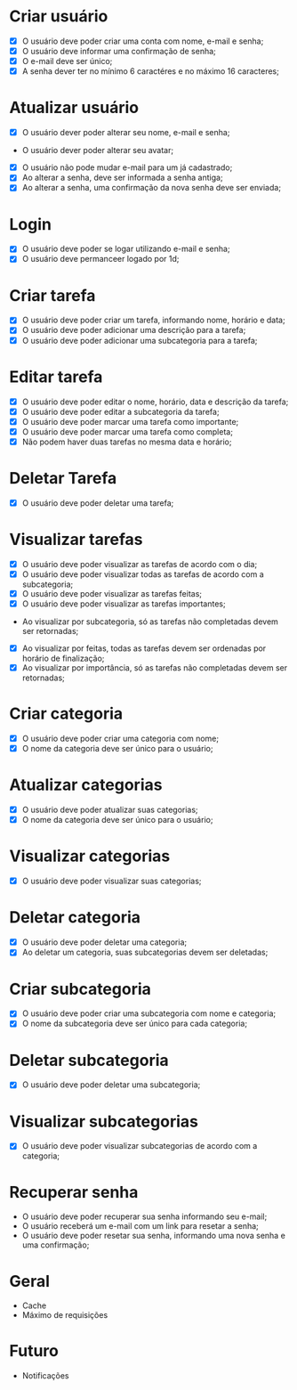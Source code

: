 # Criar usuário
- [x] O usuário deve poder criar uma conta com nome, e-mail e senha;
- [x] O usuário deve informar uma confirmação de senha;
- [x] O e-mail deve ser único;
- [x] A senha dever ter no mínimo 6 caractéres e no máximo 16 caracteres;

# Atualizar usuário
- [x] O usuário dever poder alterar seu nome, e-mail e senha;
- O usuário dever poder alterar seu avatar;
- [x] O usuário não pode mudar e-mail para um já cadastrado;
- [x] Ao alterar a senha, deve ser informada a senha antiga;
- [x] Ao alterar a senha, uma confirmação da nova senha deve ser enviada;

# Login
- [x] O usuário deve poder se logar utilizando e-mail e senha;
- [x] O usuário deve permanceer logado por 1d;

# Criar tarefa
- [x] O usuário deve poder criar um tarefa, informando nome, horário e data;
- [x] O usuário deve poder adicionar uma descrição para a tarefa;
- [x] O usuário deve poder adicionar uma subcategoria para a tarefa;

# Editar tarefa
- [x] O usuário deve poder editar o nome, horário, data e descrição da tarefa;
- [x] O usuário deve poder editar a subcategoria da tarefa;
- [x] O usuário deve poder marcar uma tarefa como importante;
- [x] O usuário deve poder marcar uma tarefa como completa;
- [x] Não podem haver duas tarefas no mesma data e horário;

# Deletar Tarefa
- [x] O usuário deve poder deletar uma tarefa;

# Visualizar tarefas
- [x] O usuário deve poder visualizar as tarefas de acordo com o dia;
- [x] O usuário deve poder visualizar todas as tarefas de acordo com a subcategoria;
- [x] O usuário deve poder visualizar as tarefas feitas;
- [x] O usuário deve poder visualizar as tarefas importantes;

- Ao visualizar por subcategoria, só as tarefas não completadas devem ser retornadas;
- [x] Ao visualizar por feitas, todas as tarefas devem ser ordenadas por horário de finalização;
- [x] Ao visualizar por importância, só as tarefas não completadas devem ser retornadas;

# Criar categoria
- [x] O usuário deve poder criar uma categoria com nome; 
- [x] O nome da categoria deve ser único para o usuário; 

# Atualizar categorias
- [x] O usuário deve poder atualizar suas categorias;
- [x] O nome da categoria deve ser único para o usuário; 

# Visualizar categorias
- [x] O usuário deve poder visualizar suas categorias;

# Deletar categoria
- [x] O usuário deve poder deletar uma categoria; 
- [x] Ao deletar um categoria, suas subcategorias devem ser deletadas;

# Criar subcategoria
- [x] O usuário deve poder criar uma subcategoria com nome e categoria;
- [x] O nome da subcategoria deve ser único para cada categoria;

# Deletar subcategoria
- [x] O usuário deve poder deletar uma subcategoria;

# Visualizar subcategorias
- [x] O usuário deve poder visualizar subcategorias de acordo com a categoria;

# Recuperar senha

- O usuário deve poder recuperar sua senha informando seu e-mail;
- O usuário receberá um e-mail com um link para resetar a senha;
- O usuário deve poder resetar sua senha, informando uma nova senha e uma confirmação;

# Geral

- Cache
- Máximo de requisições

# Futuro

- Notificações